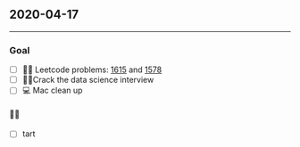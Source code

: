 ## 2020-04-17

---

### Goal
- [ ] 👩‍💻 Leetcode problems: [1615](https://leetcode.com/problems/maximal-network-rank/) and [1578](https://leetcode.com/problems/minimum-deletion-cost-to-avoid-repeating-letters/)
- [ ] 👩‍💻Crack the data science interview
- [ ] 💻 Mac clean up

#### 👩‍🍳
- [ ] tart
